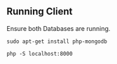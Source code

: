 ## Running Client

Ensure both Databases are running.

```console
sudo apt-get install php-mongodb
```

```console 
php -S localhost:8000
```
